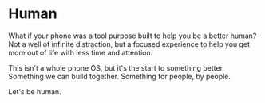 # Human

What if your phone was a tool purpose built to help you be a better human? Not a well of infinite
distraction, but a focused experience to help you get more out of life with less time and attention.

This isn't a whole phone OS, but it's the start to something better. Something we can build together.
Something for people, by people.

Let's be human.


